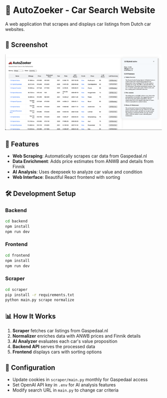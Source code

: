 # 🚗 AutoZoeker - Car Search Website

A web application that scrapes and displays car listings from Dutch car websites.

## 📸 Screenshot

![AutoZoeker Main Interface](screenshot.png)

## 🚀 Features

- **Web Scraping**: Automatically scrapes car data from Gaspedaal.nl
- **Data Enrichment**: Adds price estimates from ANWB and details from Finnik
- **AI Analysis**: Uses deepseek to analyze car value and condition
- **Web Interface**: Beautiful React frontend with sorting

## 🛠️ Development Setup

### Backend
```bash
cd backend
npm install
npm run dev
```

### Frontend  
```bash
cd frontend
npm install
npm run dev
```

### Scraper
```bash
cd scraper
pip install -r requirements.txt
python main.py scrape normalize
```

## 📊 How It Works

1. **Scraper** fetches car listings from Gaspedaal.nl
2. **Normalizer** enriches data with ANWB prices and Finnik details
3. **AI Analyzer** evaluates each car's value proposition
4. **Backend API** serves the processed data
5. **Frontend** displays cars with sorting options

## 🔧 Configuration

- Update cookies in `scraper/main.py` monthly for Gaspedaal access
- Set OpenAI API key in `.env` for AI analysis features
- Modify search URL in `main.py` to change car criteria
